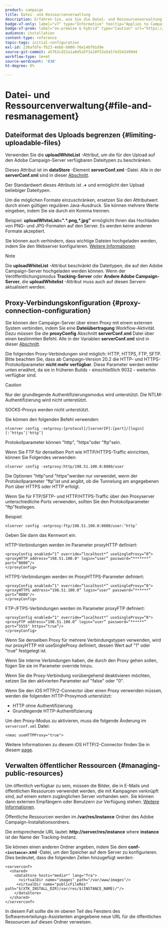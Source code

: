 ```yaml
---
product: campaign
title: Datei- und Ressourcenverwaltung
description: Erfahren Sie, wie Sie die Datei- und Ressourcenverwaltung in Campaign konfigurieren
badge-v7-only: label="v7" type="Informative" tooltip="Applies to Campaign Classic v7 only"
badge-v7-prem: label="on-premise & hybrid" type="Caution" url="https://experienceleague.adobe.com/docs/campaign-classic/using/installing-campaign-classic/architecture-and-hosting-models/hosting-models-lp/hosting-models.html?lang=en" tooltip="Applies to on-premise and hybrid deployments only"
audience: installation
content-type: reference
topic-tags: initial-configuration
exl-id: 236afdfe-fb23-4ebb-b000-76e14bf01d9e
source-git-commit: a5762cd21a1a6d5a5f3a10f53a5d1f43542d99d4
workflow-type: tm+mt
source-wordcount: '638'
ht-degree: 0%

---
```


# Datei- und Ressourcenverwaltung{#file-and-resmanagement}



## Dateiformat des Uploads begrenzen {#limiting-uploadable-files}

Verwenden Sie die **uploadWhiteList** -Attribut, um die für den Upload auf den Adobe Campaign-Server verfügbaren Dateitypen zu beschränken.

Dieses Attribut ist im **dataStore** -Element **serverConf.xml** -Datei. Alle in der **serverConf.xml** sind in dieser [Abschnitt](../../installation/using/the-server-configuration-file.md).

Der Standardwert dieses Attributs ist **.+** und ermöglicht den Upload beliebiger Dateitypen.

Um die möglichen Formate einzuschränken, ersetzen Sie den Attributwert durch einen gültigen regulären Java-Ausdruck. Sie können mehrere Werte eingeben, indem Sie sie durch ein Komma trennen.

Beispiel: **uploadWhiteList=&quot;.&#42;.png,&#42;.jpg&quot;** ermöglicht Ihnen das Hochladen von PNG- und JPG-Formaten auf den Server. Es werden keine anderen Formate akzeptiert.

Sie können auch verhindern, dass wichtige Dateien hochgeladen werden, indem Sie den Webserver konfigurieren. [Weitere Informationen](web-server-configuration.md)

>[!NOTE]
>
>Die **uploadWhiteList** -Attribut beschränkt die Dateitypen, die auf den Adobe Campaign-Server hochgeladen werden können. Wenn der Veröffentlichungsmodus **Tracking-Server** oder **Andere Adobe Campaign-Server**, die **uploadWhitelist** -Attribut muss auch auf diesen Servern aktualisiert werden.

## Proxy-Verbindungskonfiguration {#proxy-connection-configuration}

Sie können den Campaign-Server über einen Proxy mit einem externen System verbinden, indem Sie eine **Dateiübertragung** Workflow-Aktivität. Dazu müssen Sie die **proxyConfig** Abschnitt **serverConf.xml** Datei über einen bestimmten Befehl. Alle in der Variablen **serverConf.xml** sind in dieser [Abschnitt](../../installation/using/the-server-configuration-file.md).

Die folgenden Proxy-Verbindungen sind möglich: HTTP, HTTPS, FTP, SFTP. Bitte beachten Sie, dass ab Campaign-Version 20.2 die HTTP- und HTTPS-Protokollparameter **nicht mehr verfügbar**. Diese Parameter werden weiter unten erwähnt, da sie in früheren Builds - einschließlich 9032 - weiterhin verfügbar sind.

>[!CAUTION]
>
>Nur der grundlegende Authentifizierungsmodus wird unterstützt. Die NTLM-Authentifizierung wird nicht unterstützt.
>
>SOCKS-Proxys werden nicht unterstützt.

Sie können den folgenden Befehl verwenden:

```
nlserver config -setproxy:[protocol]/[serverIP]:[port]/[login][:‘https’|'http’]
```

Protokollparameter können &quot;http&quot;, &quot;https&quot;oder &quot;ftp&quot;sein.

Wenn Sie FTP für denselben Port wie HTTP/HTTPS-Traffic einrichten, können Sie Folgendes verwenden:

```
nlserver config -setproxy:http/198.51.100.0:8080/user
```

Die Optionen &quot;http&quot;und &quot;https&quot;werden nur verwendet, wenn der Protokollparameter &quot;ftp&quot;ist und angibt, ob die Tunnelung am angegebenen Port über HTTPS oder HTTP erfolgt.

Wenn Sie für FTP/SFTP- und HTTP/HTTPS-Traffic über den Proxyserver unterschiedliche Ports verwenden, sollten Sie den Protokollparameter &quot;ftp&quot;festlegen.


Beispiel:

```
nlserver config -setproxy:ftp/198.51.100.0:8080/user:’http’
```

Geben Sie dann das Kennwort ein.

HTTP-Verbindungen werden im Parameter proxyHTTP definiert:

```
<proxyConfig enabled=“1” override=“localhost*” useSingleProxy=“0”>
<proxyHTTP address=“198.51.100.0" login=“user” password=“*******” port=“8080”/>
</proxyConfig>
```

HTTPS-Verbindungen werden im ProxyHTTPS-Parameter definiert:

```
<proxyConfig enabled=“1" override=“localhost*” useSingleProxy=“0">
<proxyHTTPS address=“198.51.100.0” login=“user” password=“******” port=“8080"/>
</proxyConfig>
```

FTP-/FTPS-Verbindungen werden im Parameter proxyFTP definiert:

```
<proxyConfig enabled=“1" override=“localhost*” useSingleProxy=“0">
<proxyFTP address=“198.51.100.0” login=“user” password=“******” port=“5555" https=”true”/>
</proxyConfig>
```

Wenn Sie denselben Proxy für mehrere Verbindungstypen verwenden, wird nur proxyHTTP mit useSingleProxy definiert, dessen Wert auf &quot;1&quot; oder &quot;true&quot; festgelegt ist.

Wenn Sie interne Verbindungen haben, die durch den Proxy gehen sollen, fügen Sie sie im Parameter override hinzu.

Wenn Sie die Proxy-Verbindung vorübergehend deaktivieren möchten, setzen Sie den aktivierten Parameter auf &quot;false&quot; oder &quot;0&quot;.

Wenn Sie den iOS HTTP/2-Connector über einen Proxy verwenden müssen, werden die folgenden HTTP-Proxymodi unterstützt:

* HTTP ohne Authentifizierung
* Grundlegende HTTP-Authentifizierung

Um den Proxy-Modus zu aktivieren, muss die folgende Änderung im `serverconf.xml` Datei:

```
<nmac useHTTPProxy="true">
```

Weitere Informationen zu diesem iOS HTTP/2-Connector finden Sie in diesem [page](../../delivery/using/about-mobile-app-channel.md).

## Verwalten öffentlicher Ressourcen {#managing-public-resources}

Um öffentlich verfügbar zu sein, müssen die Bilder, die in E-Mails und öffentlichen Ressourcen verwendet werden, die mit Kampagnen verknüpft sind, auf einem extern zugänglichen Server vorhanden sein. Sie können dann externen Empfängern oder Benutzern zur Verfügung stehen. [Weitere Informationen](../../installation/using/deploying-an-instance.md#managing-public-resources).

Öffentliche Ressourcen werden im **/var/res/instance** Ordner des Adobe Campaign-Installationsordners.

Die entsprechende URL lautet: **http://server/res/instance** where **instance** ist der Name der Tracking-Instanz.

Sie können einen anderen Ordner angeben, indem Sie dem **conf-`<instance>`.xml** -Datei, um den Speicher auf dem Server zu konfigurieren. Dies bedeutet, dass die folgenden Zeilen hinzugefügt werden:

```
<serverconf>
  <shared>
    <dataStore hosts="media*" lang="fra">
      <virtualDir name="images" path="/var/www/images"/>
     <virtualDir name="publicFileRes" path="$(XTK_INSTALL_DIR)/var/res/$(INSTANCE_NAME)/"/>
    </dataStore>
  </shared>
</serverconf>
```

In diesem Fall sollte die im oberen Teil des Fensters des Softwareverteilungs-Assistenten angegebene neue URL für die öffentlichen Ressourcen auf diesen Ordner verweisen.
